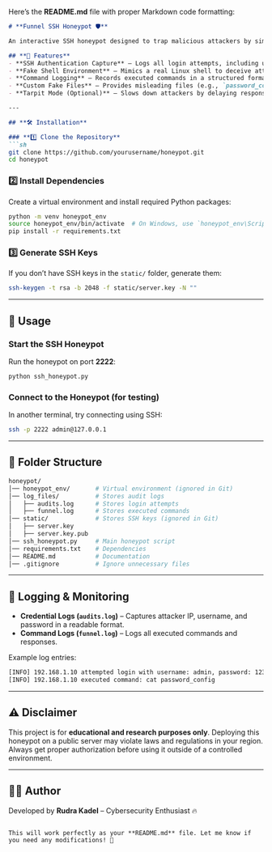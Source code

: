 Here’s the **README.md** file with proper Markdown code formatting:  

```md
# **Funnel SSH Honeypot 🛡️**  

An interactive SSH honeypot designed to trap malicious attackers by simulating a vulnerable SSH server. It logs login attempts, captures commands executed by attackers, and provides a fake shell environment to monitor their activities.  

## **🚀 Features**  
- **SSH Authentication Capture** – Logs all login attempts, including usernames and passwords.  
- **Fake Shell Environment** – Mimics a real Linux shell to deceive attackers.  
- **Command Logging** – Records executed commands in a structured format.  
- **Custom Fake Files** – Provides misleading files (e.g., `password_config`) to lure attackers.  
- **Tarpit Mode (Optional)** – Slows down attackers by delaying responses.  

---

## **🛠️ Installation**  

### **1️⃣ Clone the Repository**  
```sh
git clone https://github.com/yourusername/honeypot.git
cd honeypot
```

### **2️⃣ Install Dependencies**  
Create a virtual environment and install required Python packages:  
```sh
python -m venv honeypot_env
source honeypot_env/bin/activate  # On Windows, use `honeypot_env\Scripts\activate`
pip install -r requirements.txt
```

### **3️⃣ Generate SSH Keys**  
If you don’t have SSH keys in the `static/` folder, generate them:  
```sh
ssh-keygen -t rsa -b 2048 -f static/server.key -N ""
```

---

## **🚀 Usage**  

### **Start the SSH Honeypot**  
Run the honeypot on port **2222**:  
```sh
python ssh_honeypot.py
```

### **Connect to the Honeypot** (for testing)  
In another terminal, try connecting using SSH:  
```sh
ssh -p 2222 admin@127.0.0.1
```

---

## **📁 Folder Structure**  
```sh
honeypot/
│── honeypot_env/       # Virtual environment (ignored in Git)
│── log_files/          # Stores audit logs
│   ├── audits.log      # Stores login attempts
│   ├── funnel.log      # Stores executed commands
│── static/             # Stores SSH keys (ignored in Git)
│   ├── server.key      
│   ├── server.key.pub
│── ssh_honeypot.py     # Main honeypot script
│── requirements.txt    # Dependencies
│── README.md           # Documentation
│── .gitignore          # Ignore unnecessary files
```

---

## **📜 Logging & Monitoring**  

- **Credential Logs (`audits.log`)** – Captures attacker IP, username, and password in a readable format.  
- **Command Logs (`funnel.log`)** – Logs all executed commands and responses.  

Example log entries:  
```sh
[INFO] 192.168.1.10 attempted login with username: admin, password: 1234
[INFO] 192.168.1.10 executed command: cat password_config
```

---

## **⚠️ Disclaimer**  
This project is for **educational and research purposes only**. Deploying this honeypot on a public server may violate laws and regulations in your region. Always get proper authorization before using it outside of a controlled environment.  

---

## **👨‍💻 Author**  
Developed by **Rudra Kadel** – Cybersecurity Enthusiast 🔥  
```

This will work perfectly as your **README.md** file. Let me know if you need any modifications! 🚀